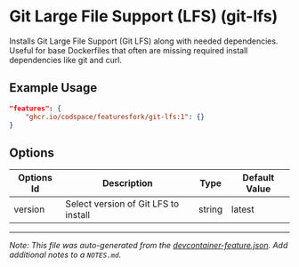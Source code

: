 
# Git Large File Support (LFS) (git-lfs)

Installs Git Large File Support (Git LFS) along with needed dependencies. Useful for base Dockerfiles that often are missing required install dependencies like git and curl.

## Example Usage

```json
"features": {
    "ghcr.io/codspace/featuresfork/git-lfs:1": {}
}
```

## Options

| Options Id | Description | Type | Default Value |
|-----|-----|-----|-----|
| version | Select version of Git LFS to install | string | latest |



---

_Note: This file was auto-generated from the [devcontainer-feature.json](https://github.com/codspace/featuresfork/blob/main/src/git-lfs/devcontainer-feature.json).  Add additional notes to a `NOTES.md`._
